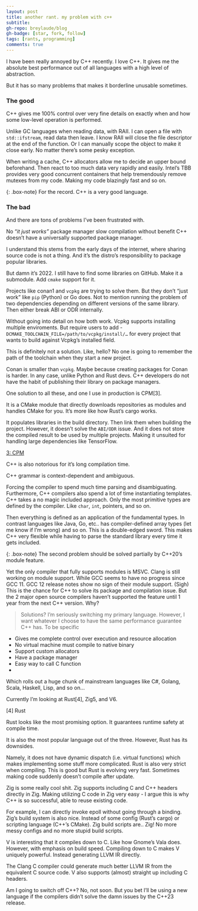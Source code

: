 ```yaml
---
layout: post
title: another rant. my problem with c++
subtitle: 
gh-repo: breylaude/blog
gh-badge: [star, fork, follow]
tags: [rants, programming]
comments: true
---
```


I have been really annoyed by C++ recently. I love C++. It gives me the absolute best performance out of all languages with a high level of abstraction. 

But it has so many problems that makes it borderline unusable sometimes.

### The good

C++ gives me 100% control over very fine details on exactly when and how some low-level operation is performed. 

Unlike GC languages when reading data, with RAII. I can open a file with `std::ifstream`, read data then leave. I know RAII will close the file descriptor at the end of the function. Or I can manually scope the object to make it close early. No matter there’s some pesky exception. 

When writing a cache, C++ allocators allow me to decide an upper bound beforehand. Then react to too much data very rapidly and easily. Intel’s TBB provides very good concurrent containers that help tremendously remove mutexes from my code. Making my code blazingly fast and so on.

{: .box-note}
For the record. C++ is a very good language.

### The bad

And there are tons of problems I’ve been frustrated with.

No “*it just works”* package manager slow compilation without benefit C++ doesn’t have a universally supported package manager. 

I understand this stems from the early days of the internet, where sharing source code is not a thing. And it’s the distro’s responsibility to package popular libraries. 

But damn it’s 2022. I still have to find some libraries on GitHub. Make it a submodule. Add `cmake` support for it. 

Projects like conan1 and `vcpkg` are trying to solve them. But they don’t “just work” like `pip` (Python) or Go does. Not to mention running the problem of two dependencies depending on different versions of the same library. Then either break ABI or ODR internally.

Without going into detail on how both work. Vcpkg supports installing multiple enviroments. But require users to add -`DCMAKE_TOOLCHAIN_FILE=/path/to/vcpkg/install/…` for every project that wants to build against Vcpkg’s installed field. 

This is definitely not a solution. Like, hello? No one is going to remember the path of the toolchain when they start a new project. 

Conan is smaller than `vcpkg`. Maybe because creating packages for Conan is harder. In any case, unlike Python and Rust devs. C++ developers do not have the habit of publishing their library on package managers.

One solution to all these, and one I use in production is CPM[3]. 

It is a CMake module that directly downloads repositories as modules and handles CMake for you. It’s more like how Rust’s cargo works. 

It populates libraries in the build directory. Then link them when building the project. However, it doesn’t solve the `ABI/ODR` issue. And it does not store the compiled result to be used by multiple projects. Making it unsuited for handling large dependencies like TensorFlow.

[3: CPM](https://github.com/cpm-cmake/CPM.cmake)

C++ is also notorious for it’s long compilation time. 

C++ grammar is context-dependent and ambiguous. 

Forcing the compiler to spend much time parsing and disambiguating. Furthermore, C++ compilers also spend a lot of time instantiating templates. C++ takes a no magic included approach. Only the most primitive types are defined by the compiler. Like `char`, `int`, pointers, and so on. 

Then everything is defined as an application of the fundamental types. In contrast languages like Java, Go, etc.. has compiler-defined array types (let me know if I’m wrong) and so on. This is a double-edged sword. This makes C++ very flexible while having to parse the standard library every time it gets included.

{: .box-note}
The second problem should be solved partially by C++20’s module feature. 

Yet the only compiler that fully supports modules is MSVC. Clang is still working on module support. While GCC seems to have no progress since GCC 11. GCC 12 release notes show no sign of their module support. (Sigh) This is the chance for C++ to solve its package and compilation issue. But the 2 major open source compilers haven’t supported the feature until 1 year from the next C++ version. Why?

> Solutions? I’m seriously switching my primary language. However, I want whatever I choose to have the same performance guarantee C++ has. To be specific

- Gives me complete control over execution and resource allocation
- No virtual machine must compile to native binary
- Support custom allocators
- Have a package manager
- Easy way to call C function
- 
Which rolls out a huge chunk of mainstream languages like C#, Golang, Scala, Haskell, Lisp, and so on…

Currently I’m looking at Rust[4], Zig5, and V6.

[4] Rust

Rust looks like the most promising option. It guarantees runtime safety at compile time. 

It is also the most popular language out of the three. However, Rust has its downsides. 

Namely, it does not have dynamic dispatch (i.e. virtual functions) which makes implementing some stuff more complicated. Rust is also very strict when compiling. This is good but Rust is evolving very fast. Sometimes making code suddenly doesn’t compile after update.

Zig is some really cool shit. Zig supports including C and C++ headers directly in Zig. Making utilizing C code in Zig very easy - I argue this is why C++ is so successful, able to reuse existing code. 

For example, I can directly invoke epoll without going through a binding. Zig’s build system is also nice. Instead of some config (Rust’s cargo) or scripting language (C++’s CMake). Zig build scripts are.. Zig! No more messy configs and no more stupid build scripts.

V is interesting that it compiles down to C. Like how Gnome’s Vala does. However, with emphasis on build speed. Compiling down to C makes V uniquely powerful. Instead generating LLVM IR directly. 

The Clang C compiler could generate much better LLVM IR from the equivalent C source code. V also supports (almost) straight up including C headers.

Am I going to switch off C++? No, not soon. But you bet I’ll be using a new language if the compilers didn’t solve the damn issues by the C++23 release.
